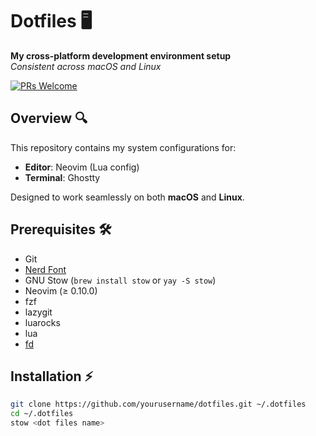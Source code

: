 # Dotfiles 🖥️

**My cross-platform development environment setup**  
*Consistent across macOS and Linux*

[![PRs Welcome](https://img.shields.io/badge/PRs-welcome-brightgreen.svg)](CONTRIBUTING.md)

## Overview 🔍

This repository contains my system configurations for:
- **Editor**: Neovim (Lua config)
- **Terminal**: Ghostty

Designed to work seamlessly on both **macOS** and **Linux**.

## Prerequisites 🛠️
- Git
- [Nerd Font](https://github.com/ryanoasis/nerd-fonts/releases/download/v3.3.0/CascadiaCode.zip)
- GNU Stow (`brew install stow` or `yay -S stow`)
- Neovim (≥ 0.10.0)
- fzf
- lazygit
- luarocks
- lua
- [fd](https://github.com/sharkdp/fd)

## Installation ⚡
```bash
git clone https://github.com/yourusername/dotfiles.git ~/.dotfiles
cd ~/.dotfiles
stow <dot files name>
```
